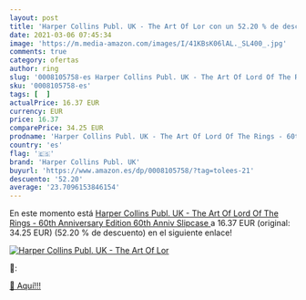 ```yaml
---
layout: post
title: 'Harper Collins Publ. UK - The Art Of Lor con un 52.20 % de descuento'
date: 2021-03-06 07:45:34
image: 'https://m.media-amazon.com/images/I/41KBsK06lAL._SL400_.jpg'
comments: true
category: ofertas
author: ring
slug: '0008105758-es Harper Collins Publ. UK - The Art Of Lord Of The Rings -...'
sku: '0008105758-es'
tags: [  ]
actualPrice: 16.37 EUR
currency: EUR
price: 16.37
comparePrice: 34.25 EUR
prodname: 'Harper Collins Publ. UK - The Art Of Lord Of The Rings - 60th Anniversary Edition  60th Anniv Slipcase '
country: 'es'
flag: '🇪🇸'
brand: 'Harper Collins Publ. UK'
buyurl: 'https://www.amazon.es/dp/0008105758/?tag=tolees-21'
descuento: '52.20'
average: '23.7096153846154'
---
```


En este momento está [Harper Collins Publ. UK - The Art Of Lord Of The Rings - 60th Anniversary Edition  60th Anniv Slipcase ](https://www.amazon.es/dp/0008105758/?tag=tolees-21) a 16.37 EUR (original: 34.25 EUR) (52.20 %  de descuento) en el siguiente enlace!

[![Harper Collins Publ. UK - The Art Of Lor](https://m.media-amazon.com/images/I/41KBsK06lAL._SL400_.jpg)](https://www.amazon.es/dp/0008105758/?tag=tolees-21)

🔎:


[🛒 Aquí!!!](https://www.amazon.es/dp/0008105758/?tag=tolees-21)
